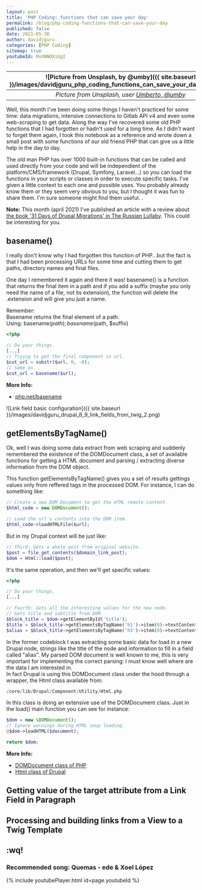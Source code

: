 ```yaml
---
layout: post
title: 'PHP Coding: functions that can save your day' 
permalink: /blog/php-coding-functions-that-can-save-your-day
published: false
date: 2021-05-30
author: davidjguru
categories: [PHP Coding]
sitemap: true
youtubeId: MxXNNOXiUgI
---
```


| ![Picture from Unsplash, by @umby]({{ site.baseurl }}/images/davidjguru_php_coding_functions_can_save_your_day_main.png) |
|:--:|
| *Picture from Unsplash, user [Umberto, @umby](https://unsplash.com/@umby)* |  

Well, this month I've been doing some things I haven't practiced for some time: data migrations, intensive connections to Gitlab API v4 and even some web-scraping to get data. Along the way I've recovered some old PHP functions that I had forgotten or hadn't used for a long time. As I didn't want to forget them again, I took this notebook as a reference and wrote down a small post with some functions of our old friend PHP that can give us a little help in the day to day.  
<!--more-->

The old man PHP has over 1000 built-in functions that can be called and used directly from your code and will be independient of the platform/CMS/framework (Drupal, Symfony, Laravel...) so you can load the functions in your scripts or classes in order to execute specific tasks. I've given a little context to each one and possible uses. You probably already know them or they seem very obvious to you, but I thought it was fun to share them. I'm sure someone might find them useful. .  

**Note:** This month (april 2021) I've published an article with a review about [the book '31 Days of Drupal Migrations' in The Russian Lullaby](https://www.therussianlullaby.com/blog/books-31-days-of-drupal-migrations). This could be interesting for you.  



## basename()

I really don't know why I had forgotten this function of PHP...but the fact is that I had been processing URLs for some time and cutting them to get paths, directory names and final files.  

One day I remembered it again and there it was! basename() is a function that returns the final item in a path and if you add a suffix (maybe you only need the name of a file, not its extension), the function will delete the .extension and will give you just a name.  

Remember:  
Basename returns the final element of a path.  
Using: basename($path);  basename($path, $suffix)

```php
<?php

// Do your things.
[...]
// Trying to get the final component in url.
$cut_url = substr($url, 0, -6);
// Same as.
$cut_url = basename($url);
```
**More Info:** 
+ [php.net/basename](https://www.php.net/manual/en/function.basename.php)


![Link field basic configuration]({{ site.baseurl }}/images/davidjguru_drupal_8_9_link_fields_from_twig_2.png)

## getElementsByTagName()

Ok, well I was doing some data extract from web scraping and suddenly remembered the existence of 
the DOMDocument class, a set of available functions for getting a HTML document and parsing / extracting diverse information from the DOM object.  

This function getElementsByTagName() gives you a set of results gettings values only from reffered tags in the processed DOM. For instance, I can do something like:  

```php
// Create a new DOM Document to get the HTML remote content.
$html_code = new DOMDocument();

// Load the url's contents into the DOM item.
$html_code->loadHTMLFile($url); 
```

But in my Drupal context will be just like:  
```php 
// Third: Gets a whole post from original website.
$post = file_get_contents($domain_link_post);
$dom = Html::load($post);
``` 
It's the same operation, and then we'll get specific values:  
```php
<?php

// Do your things.
[...]

// Fourth: Gets all the interesting values for the new node. 
// Gets title and subtitle from DOM.
$block_title = $dom->getElementById('title');
$title = $block_title->getElementsByTagName('h1')->item(0)->textContent;
$alias = $block_title->getElementsByTagName('h3')->item(0)->textContent;
```
In the former codeblock I was extracting some basic data for load in a new Drupal node, strings like the title of the node and information to fill in a field called "alias". My parsed DOM document is well known to me, this is very important for implementing the correct parsing: I must know well where are the data I am interested in.  
In fact Drupal is using this DOMDocument class under the hood through a wrapper, the Html class available from:  

```php
/core/lib/Drupal/Component/Utility/Html.php
```
In this class is doing an extensive use of the DOMDocument class. Just in the load() main function you can see for instance:  
```php
$dom = new \DOMDocument();
// Ignore warnings during HTML soup loading.
@$dom->loadHTML($document);

return $dom;
```

**More Info:**  
+ [DOMDocument class of PHP](https://www.php.net/manual/en/class.domdocument.php)  
+ [Html class of Drupal](https://api.drupal.org/api/drupal/core%21lib%21Drupal%21Component%21Utility%21Html.php/class/Html/8.2.x)  
  
## Getting value of the target attribute from a Link Field in Paragraph




## Processing and building links from a View to a Twig Template



## :wq!

### Recommended song: Quemas - ede & Xoel López

{% include youtubePlayer.html id=page.youtubeId %}

